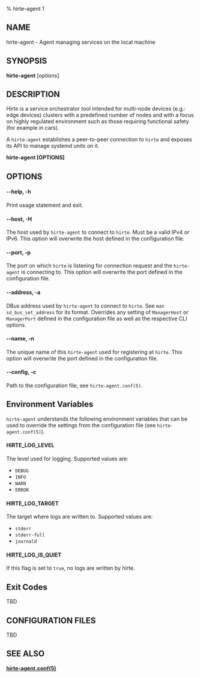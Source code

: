 % hirte-agent 1

## NAME

hirte-agent - Agent managing services on the local machine

## SYNOPSIS

**hirte-agent** [*options*]

## DESCRIPTION

Hirte is a service orchestrator tool intended for multi-node devices (e.g.: edge devices) clusters with a predefined number of nodes and with a focus on highly regulated environment such as those requiring functional safety (for example in cars).

A `hirte-agent` establishes a peer-to-peer connection to `hirte` and exposes its API to manage systemd units on it.

**hirte-agent [OPTIONS]**

## OPTIONS

#### **--help**, **-h**

Print usage statement and exit.

#### **--host**, **-H**

The host used by `hirte-agent` to connect to `hirte`. Must be a valid IPv4 or IPv6. This option will overwrite the host defined in the configuration file.

#### **--port**, **-p**

The port on which `hirte` is listening for connection request and the `hirte-agent` is connecting to. This option will overwrite the port defined in the configuration file.

#### **--address**, **-a**

DBus address used by `hirte-agent` to connect to `hirte`. See `man sd_bus_set_address` for its format.
Overrides any setting of `ManagerHost` or `ManagerPort` defined in the configuration file as well as the respective CLI options.

#### **--name**, **-n**

The unique name of this `hirte-agent` used for registering at `hirte`. This option will overwrite the port defined in the configuration file.

#### **--config**, **-c**

Path to the configuration file, see `hirte-agent.conf(5)`.

## Environment Variables

`hirte-agent` understands the following environment variables that can be used to override the settings from the configuration file (see `hirte-agent.conf(5)`).

#### **HIRTE_LOG_LEVEL**

The level used for logging. Supported values are:

- `DEBUG`
- `INFO`
- `WARN`
- `ERROR`

#### **HIRTE_LOG_TARGET**

The target where logs are written to. Supported values are:

- `stderr`
- `stderr-full`
- `journald`

#### **HIRTE_LOG_IS_QUIET**

If this flag is set to `true`, no logs are written by hirte.

## Exit Codes

TBD

## CONFIGURATION FILES

TBD

## SEE ALSO

**[hirte-agent.conf(5)](https://github.com/containers/hirte/blob/main/doc/man/hirte-agent.conf.5.md)**
